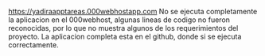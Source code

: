 https://yadiraapptareas.000webhostapp.com
No se ejecuta completamente la aplicacion en el 000webhost, algunas lineas de codigo no fueron reconocidas, por lo que no muestra algunos de los requerimientos del proyecto.
La aplicacion completa esta en el github, donde si se ejecuta correctamente.
